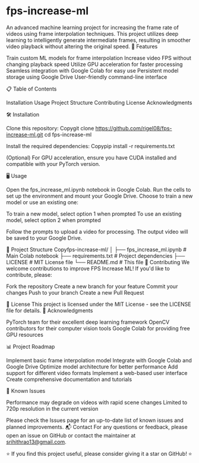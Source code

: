 # fps-increase-ml
An advanced machine learning project for increasing the frame rate of videos using frame interpolation techniques. This project utilizes deep learning to intelligently generate intermediate frames, resulting in smoother video playback without altering the original speed.
🚀 Features

Train custom ML models for frame interpolation
Increase video FPS without changing playback speed
Utilize GPU acceleration for faster processing
Seamless integration with Google Colab for easy use
Persistent model storage using Google Drive
User-friendly command-line interface

📋 Table of Contents

Installation
Usage
Project Structure
Contributing
License
Acknowledgments

🛠 Installation

Clone this repository:
Copygit clone https://github.com/rigel08/fps-increase-ml.git
cd fps-increase-ml

Install the required dependencies:
Copypip install -r requirements.txt

(Optional) For GPU acceleration, ensure you have CUDA installed and compatible with your PyTorch version.

🖥 Usage

Open the fps_increase_ml.ipynb notebook in Google Colab.
Run the cells to set up the environment and mount your Google Drive.
Choose to train a new model or use an existing one:

To train a new model, select option 1 when prompted
To use an existing model, select option 2 when prompted


Follow the prompts to upload a video for processing.
The output video will be saved to your Google Drive.

📁 Project Structure
Copyfps-increase-ml/
│
├── fps_increase_ml.ipynb  # Main Colab notebook
├── requirements.txt       # Project dependencies
├── LICENSE                # MIT License file
└── README.md              # This file
🤝 Contributing
We welcome contributions to improve FPS Increase ML! If you'd like to contribute, please:

Fork the repository
Create a new branch for your feature
Commit your changes
Push to your branch
Create a new Pull Request

📄 License
This project is licensed under the MIT License - see the LICENSE file for details.
🙏 Acknowledgments

PyTorch team for their excellent deep learning framework
OpenCV contributors for their computer vision tools
Google Colab for providing free GPU resources


📊 Project Roadmap

 Implement basic frame interpolation model
 Integrate with Google Colab and Google Drive
 Optimize model architecture for better performance
 Add support for different video formats
 Implement a web-based user interface
 Create comprehensive documentation and tutorials

🐛 Known Issues

Performance may degrade on videos with rapid scene changes
Limited to 720p resolution in the current version

Please check the Issues page for an up-to-date list of known issues and planned improvements.
📬 Contact
For any questions or feedback, please open an issue on GitHub or contact the maintainer at srihithrao13@gmail.com.

⭐ If you find this project useful, please consider giving it a star on GitHub! ⭐
